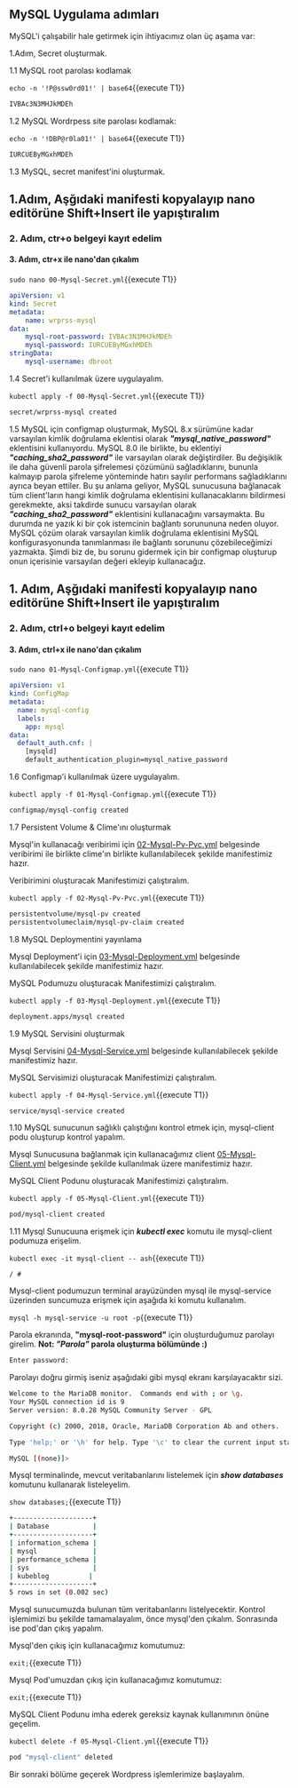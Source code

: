 ## MySQL Uygulama adımları

MySQL'i çalışabilir hale getirmek için ihtiyacımız olan  üç aşama var:

1.Adım, Secret oluşturmak.

1.1 MySQL root parolası kodlamak  

`echo -n '!P@ssw0rd01!' | base64`{{execute T1}}

```bash
IVBAc3N3MHJkMDEh
```

1.2 MySQL Wordrpess site parolası kodlamak:

`echo -n '!DBP@r0la01!' | base64`{{execute T1}}

```bash
IURCUEByMGxhMDEh
```

1.3 MySQL, secret manifest'ini oluşturmak.

## 1.Adım, Aşğıdaki manifesti kopyalayıp nano editörüne Shift+Insert ile yapıştıralım

### 2. Adım, ctr+o belgeyi kayıt edelim

#### 3. Adım, ctr+x ile nano'dan çıkalım

`sudo nano 00-Mysql-Secret.yml`{{execute T1}}

```yaml
apiVersion: v1
kind: Secret
metadata:
    name: wrprss-mysql
data:
    mysql-root-password: IVBAc3N3MHJkMDEh
    mysql-password: IURCUEByMGxhMDEh
stringData:
    mysql-username: dbroot
```

1.4 Secret'i kullanılmak üzere uygulayalım.

`kubectl apply -f 00-Mysql-Secret.yml`{{execute T1}}

```bash
secret/wrprss-mysql created
```

1.5 MySQL için configmap oluşturmak, MySQL 8.x sürümüne kadar varsayılan kimlik doğrulama eklentisi olarak  ***"mysql_native_password"*** eklentisini kullanıyordu. MySQL 8.0 ile birlikte, bu eklentiyi  ***"caching_sha2_password"*** ile varsayılan olarak değiştirdiler. Bu değişiklik ile daha güvenli parola şifrelemesi çözümünü sağladıklarını, bununla kalmayıp parola şifreleme yönteminde hatırı sayılır performans sağladıklarını ayrıca beyan ettiler.  Bu şu anlama geliyor, MySQL sunucusuna bağlanacak tüm client'ların hangi kimlik doğrulama eklentisini kullanacaklarını bildirmesi gerekmekte, aksi takdirde sunucu varsayılan olarak ***"caching_sha2_password"*** eklentisini kullanacağını varsaymakta. Bu durumda ne yazık ki bir çok istemcinin bağlantı sorunununa neden oluyor. MySQL çözüm olarak varsayılan kimlik doğrulama eklentisini MySQL konfigurasyonunda tanımlanması ile bağlantı sorununu çözebileceğimizi yazmakta. Şimdi biz de, bu sorunu gidermek için bir configmap oluşturup onun içerisinie varsayılan değeri ekleyip kullanacağız.

## 1. Adım, Aşğıdaki manifesti kopyalayıp nano editörüne Shift+Insert ile yapıştıralım

### 2. Adım, ctrl+o belgeyi kayıt edelim

#### 3. Adım, ctrl+x ile nano'dan çıkalım

`sudo nano 01-Mysql-Configmap.yml`{{execute T1}}

```yaml
apiVersion: v1
kind: ConfigMap
metadata:
  name: mysql-config
  labels:
    app: mysql
data:
  default_auth.cnf: |
    [mysqld]
    default_authentication_plugin=mysql_native_password
```

1.6 Configmap'i kullanılmak üzere uygulayalım.

`kubectl apply -f 01-Mysql-Configmap.yml`{{execute T1}}

```bash
configmap/mysql-config created
```

1.7 Persistent Volume & Clime'ını oluşturmak

Mysql'in kullanacağı veribirimi için [02-Mysql-Pv-Pvc.yml](./assets/02-Mysql-Pv-Pvc.yml) belgesinde veribirimi ile birlikte clime'ın birlikte kullanılabilecek şekilde manifestimiz hazır.

Veribirimini oluşturacak Manifestimizi çalıştıralım.

`kubectl apply -f 02-Mysql-Pv-Pvc.yml`{{execute T1}}

```bash
persistentvolume/mysql-pv created
persistentvolumeclaim/mysql-pv-claim created
```

1.8 MySQL Deploymentini yayınlama

Mysql Deployment'i için [03-Mysql-Deployment.yml](./assets/03-Mysql-Deployment.yml) belgesinde kullanılabilecek şekilde manifestimiz hazır.

MySQL Podumuzu oluşturacak Manifestimizi çalıştıralım.

`kubectl apply -f 03-Mysql-Deployment.yml`{{execute T1}}

```bash
deployment.apps/mysql created
```

1.9 MySQL Servisini oluşturmak

Mysql Servisini [04-Mysql-Service.yml](./assets/04-Mysql-Service.yml) belgesinde kullanılabilecek şekilde manifestimiz hazır.

MySQL Servisimizi oluşturacak Manifestimizi çalıştıralım.

`kubectl apply -f 04-Mysql-Service.yml`{{execute T1}}

```bash
service/mysql-service created
```

1.10 MySQL sunucunun sağlıklı çalıştığını kontrol etmek için, mysql-client podu oluşturup kontrol yapalım.

Mysql Sunucusuna bağlanmak için kullanacağımız client [05-Mysql-Client.yml](./assets/05-Mysql-Client.yml) belgesinde  şekilde kullanılmak üzere manifestimiz hazır.

MySQL Client Podunu oluşturacak Manifestimizi çalıştıralım.

`kubectl apply -f 05-Mysql-Client.yml`{{execute T1}}

```bash
pod/mysql-client created
```

1.11 Mysql Sunucuuna erişmek için ***kubectl exec*** komutu ile mysql-client podumuza erişelim.

`kubectl exec -it mysql-client -- ash`{{execute T1}}

```ash
/ #
```

Mysql-client podumuzun terminal arayüzünden mysql ile mysql-service üzerinden suncumuza erişmek için aşağıda ki komutu kullanalım.

`mysql -h mysql-service -u root -p`{{execute T1}}

Parola ekranında, **"mysql-root-password"** için oluşturduğumuz parolayı girelim. **Not: ***"Parola"*** parola oluşturma bölümünde :)**

```bash
Enter password:
```

Parolayı doğru girmiş iseniz aşağıdaki gibi mysql ekranı karşılayacaktır sizi.

```bash
Welcome to the MariaDB monitor.  Commands end with ; or \g.
Your MySQL connection id is 9
Server version: 8.0.28 MySQL Community Server - GPL

Copyright (c) 2000, 2018, Oracle, MariaDB Corporation Ab and others.

Type 'help;' or '\h' for help. Type '\c' to clear the current input statement.

MySQL [(none)]>
```

Mysql terminalinde, mevcut veritabanlarını listelemek için ***show databases*** komutunu kullanarak listeleyelim.

`show databases;`{{execute T1}}

```bash
+--------------------+
| Database           |
+--------------------+
| information_schema |
| mysql              |
| performance_schema |
| sys                |
| kubeblog          |
+--------------------+
5 rows in set (0.002 sec)
```

Mysql sunucumuzda bulunan tüm veritabanlarını listelyecektir.
Kontrol işlemimizi bu şekilde tamamalayalım, önce mysql'den çıkalım. Sonrasında ise pod'dan çıkış yapalım.

Mysql'den çıkış için kullanacağımız komutumuz:

`exit;`{{execute T1}}

Mysql Pod'umuzdan çıkış için kullanacağımız komutumuz:

`exit;`{{execute T1}}

MySQL Client Podunu imha ederek gereksiz kaynak kullanımının önüne geçelim.

`kubectl delete -f 05-Mysql-Client.yml`{{execute T1}}

```bash
pod "mysql-client" deleted
```

Bir sonraki bölüme geçerek Wordpress işlemlerimize başlayalım.
